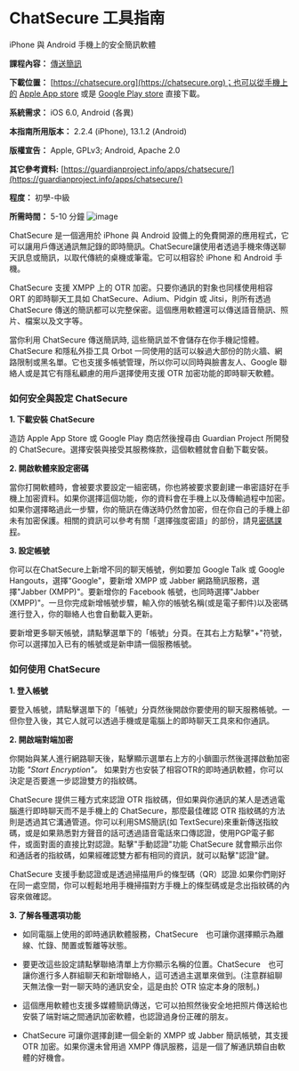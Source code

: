 [Title]: # ()
[Order]: # (0)

# ChatSecure 工具指南

iPhone 與 Android 手機上的安全簡訊軟體

**課程內容：** [傳送簡訊](umbrella://lesson/sending-a-message)

**下載位置：** [https://chatsecure.org](https://chatsecure.org)；也可以從手機上的 [Apple App store](https://itunes.apple.com/us/app/chatsecure/id464200063) 或是 [Google Play store](https://play.google.com/store/apps/details?id=info.guardianproject.otr.app.im) 直接下載。

**系統需求：** iOS 6.0, Android (各異)

**本指南所用版本：** 2.2.4 (iPhone), 13.1.2 (Android)

**版權宣告：** Apple, GPLv3; Android, Apache 2.0

**其它參考資料:** [https://guardianproject.info/apps/chatsecure/](https://guardianproject.info/apps/chatsecure/)

**程度：** 初學-中級

**所需時間：** 5-10 分鐘
![image](tool_chatsecure.png)

ChatSecure 是一個適用於 iPhone 與 Android 設備上的免費開源的應用程式，它可以讓用戶傳送通訊無記錄的即時簡訊。ChatSecure讓使用者透過手機來傳送聊天訊息或簡訊，以取代傳統的桌機或筆電。它可以相容於 iPhone 和 Android 手機。

ChatSecure 支援 XMPP 上的 OTR 加密。只要你通訊的對象也同樣使用相容 ORT 的即時聊天工具如 ChatSecure、Adium、Pidgin 或 Jitsi，則所有透過 ChatSecure 傳送的簡訊都可以完整保密。這個應用軟體還可以傳送語音簡訊、照片、檔案以及文字等。

當你利用 ChatSecure 傳送簡訊時, 這些簡訊並不會儲存在你手機記憶體。ChatSecure 和隱私外掛工具 Orbot 一同使用的話可以躲過大部份的防火牆、網路限制或黑名單。它也支援多帳號管理，所以你可以同時與臉書友人、Google 聯絡人或是其它有隱私顧慮的用戶選擇使用支援 OTR 加密功能的即時聊天軟體。

### 如何安全與設定 ChatSecure

**1. 下載安裝 ChatSecure**

造訪 Apple App Store 或 Google Play 商店然後搜尋由 Guardian Project 所開發的 ChatSecure。選擇安裝與接受其服務條款，這個軟體就會自動下載安裝。

**2. 開啟軟體來設定密碼**

當你打開軟體時，會被要求要設定一組密碼，你也將被要求要創建一串密語好在手機上加密資料。如果你選擇這個功能，你的資料會在手機上以及傳輸過程中加密。如果你選擇略過此一步驟，你的簡訊在傳送時仍然會加密，但在你自己的手機上卻未有加密保護。相關的資訊可以參考有關「選擇強度密語」的部份，請見[密碼課程](umbrella://lesson/passwords)。

**3. 設定帳號**

你可以在ChatSecure上新增不同的聊天帳號，例如要加 Google Talk 或 Google Hangouts，選擇"Google"，要新增 XMPP 或 Jabber 網路簡訊服務，選擇"Jabber (XMPP)"。要新增你的 Facebook 帳號，也同時選擇"Jabber (XMPP)"。一旦你完成新增帳號步驟，輸入你的帳號名稱(或是電子郵件)以及密碼進行登入，你的聯絡人也會自動載入更新。

要新增更多聊天帳號，請點擊選單下的「帳號」分頁。在其右上方點擊"+"符號，你可以選擇加入已有的帳號或是新申請一個服務帳號。

### 如何使用 ChatSecure

**1. 登入帳號**

要登入帳號，請點擊選單下的「帳號」分頁然後開啟你要使用的聊天服務帳號。一但你登入後，其它人就可以透過手機或是電腦上的即時聊天工具來和你通訊。

**2. 開啟端對端加密**

你開始與某人進行網路聊天後，點擊顯示選單右上方的小鎖圖示然後選擇啟動加密功能 *"Start Encryption"。* 如果對方也安裝了相容OTR的即時通訊軟體，你可以決定是否要進一步認證雙方的指紋碼。

ChatSecure 提供三種方式來認證 OTR 指紋碼，但如果與你通訊的某人是透過電腦進行即時聊天而不是手機上的 ChatSecure，那麼最佳確認 OTR 指紋碼的方法則是透過其它溝通管道。你可以利用SMS簡訊(如 TextSecure)來重新傳送指紋碼，或是如果熟悉對方聲音的話可透過語音電話來口傳認證，使用PGP電子郵件，或面對面的直接比對認證。點擊"手動認證"功能 ChatSecure 就會顯示出你和通話者的指紋碼，如果經確認雙方都有相同的資訊，就可以點擊"認證"鍵。

ChatSecure 支援手動認證或是透過掃描用戶的條型碼（QR）認證.如果你們剛好在同一處空間，你可以輕鬆地用手機掃描對方手機上的條型碼或是念出指紋碼的內容來做確認。

**3. 了解各種選項功能**

* 如同電腦上使用的即時通訊軟體服務，ChatSecure　也可讓你選擇顯示為離線、忙錄、閒置或暫離等狀態。

* 要更改這些設定請點擊聯絡清單上方你顯示名稱的位置。ChatSecure　也可讓你進行多人群組聊天和新增聯絡人，這可透過主選單來做到。(注意群組聊天無法像一對一聊天時的通訊安全，這是由於 OTR 協定本身的限制。)

* 這個應用軟體也支援多媒體簡訊傳送，它可以拍照然後安全地把照片傳送給也安裝了端對端之間通訊加密軟體，也認證過身份正確的朋友。

* ChatSecure 可讓你選擇創建一個全新的 XMPP 或 Jabber 簡訊帳號，其支援 OTR 加密。如果你還未曾用過 XMPP 傳訊服務，這是一個了解通訊類自由軟體的好機會。
